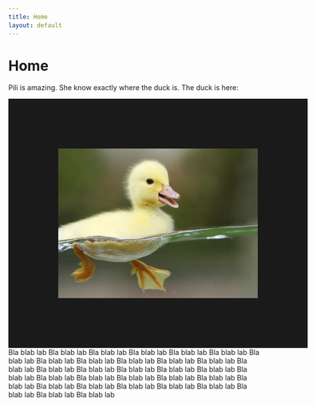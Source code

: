 ```yaml
---
title: Home
layout: default
---
```


# Home

Pili is amazing. She know exactly where the duck is. The duck is here:

<img style="float: left" border=100 width=400 src="/assets/duck.jpg">

Bla blab lab Bla blab lab Bla blab lab Bla blab lab Bla blab lab Bla blab lab Bla blab lab Bla blab lab Bla blab lab Bla blab lab Bla blab lab Bla blab lab Bla blab lab Bla blab lab Bla blab lab Bla blab lab Bla blab lab Bla blab lab Bla blab lab Bla blab lab Bla blab lab Bla blab lab Bla blab lab Bla blab lab Bla blab lab Bla blab lab Bla blab lab Bla blab lab Bla blab lab Bla blab lab Bla blab lab Bla blab lab Bla blab lab

